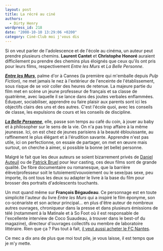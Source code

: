 ```yaml
---
layout: post
title: La récré au ciné
authors:
  - Dirty Henry
wordpress_id: 218
date: "2008-10-10 13:29:06 +0200"
category: Ciné-Club moi j'vous dis
---
```


Si on veut parler de l'adolescence et de l'école au cinéma, un auteur peut
prendre plusieurs chemins. **Laurent Cantet** et **Christophe Honoré** auraient
difficilement pu prendre des chemins plus éloignés que ceux qu'ils ont pris pour
leurs films, respectivement _Entre les Murs_ et _La Belle Personne_.

[**_Entre les Murs_**][4], palme d'or à Cannes (la première qui m'emballe depuis
_Pulp Fiction_), ne met jamais le nez à l'extérieur de l'enceinte de
l'établissement, sous risque de se voir coller des heures de retenue. La majeure
partie du film met en scène un jeune professeur de français et sa classe de
quatrième, avec laquelle il se lance dans des joutes verbales enflammées.
Éduquer, sociabiliser, apprendre ou faire plaisir aux parents sont ici les
objectifs clairs des uns et des autres. C'est l'école quoi, avec les conseils de
classe, les expulsions de cours et les conseils de discipline.

[**_La Belle Personne_**][5], elle, passe son temps au café du coin, à jouer au
baby et à philosopher sur le sens de la vie. On n'a pas trop affaire à la même
jeunesse. Ici, on est chez de jeunes parisiens à la beauté éblouissante, au
raffinement le plus élégant et à l'érudition savante. Apprendre n'est pas utile,
ici on perfectionne, on essaie de partager, on met en œuvre mais surtout, on
cherche à aimer, si possible la bonne (et belle) personne.

Malgré le fait que les deux auteurs se soient bizarrement privés de [Daniel
Auteuil][1] ou de [Patrick Bruel][2] pour leur casting, ces deux films sont de
grande qualité. De fibre documentaire ou romanesque, que la barrière
élève/professeur soit le tutoiement/vouvoiement ou le sexe/pas sexe, peu
importe, ils ont tous les deux su adapter le livre à la base du film pour
brosser des portraits d'adolescents touchants.

Un mot quand même sur **François Bégaudeau**. Ce personnage est en toute
simplicité l'auteur du livre _Entre les Murs_ qui a inspiré le film éponyme, son
co-scénariste et son acteur principal… en plus d'être auteur de nombreux autres
ouvrages, chroniqueur dans la presse et dans plusieurs émissions de télé
(notamment à la Matinale et à So Foot où il est responsable de l'excellente
interview de Coco Suaudeau, à trouver dans le best-of du magazine), directeur
d'ouvrages collectifs ou membre de laboratoire littéraire. Rien que ça ? Pas
tout à fait, [il veut aussi acheter le FC Nantes][3].

Ce mec a dix ans de plus que moi tout pile, je vous laisse, il est temps que je
m'y mette.

[1]: https://www.themoviedb.org/movie/60175-les-sous-dou-s "Les Sous-doués"
[2]: https://www.themoviedb.org/movie/57308-p-r-o-f-s "P.R.O.F.S"
[3]:
  https://www.lemonde.fr/sport/article/2008/10/07/francois-begaudeau-envisage-de-racheter-le-fc-nantes_1104189_3242.html
  "François Bégaudeau envisage de racheter le FC Nantes"
[4]: https://www.themoviedb.org/movie/8841-entre-les-murs "Entre les Murs"
[5]:
  https://www.themoviedb.org/movie/38846-la-belle-personne
  "La Belle Personne"
